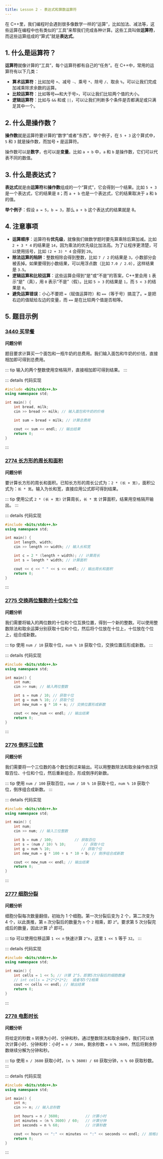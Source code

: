 ```yaml
---
title: Lesson 2 - 表达式和算数运算符
---
```


在 C++里，我们编程时会遇到很多像数学一样的“运算”，比如加法、减法等，这些运算在编程中也有类似的“工具”来帮我们完成各种计算。这些工具叫做**运算符**，而这些运算组成的“算式”就是**表达式**。

## 1. 什么是运算符？

**运算符**就像计算的“工具”，每个运算符都有自己的“任务”。在 C++中，常用的运算符有以下几类：

- **算术运算符**：比如加号 `+`、减号 `-`、乘号 `*`、除号 `/`、取余 `%`，可以让我们完成加减乘除求余数的运算。
- **比较运算符**：比如等号`==`和大于号`>`，可以让我们比较两个值的大小。
- **逻辑运算符**：比如与 `&&` 和或 `||`，可以让我们判断多个条件是否都满足或只满足其中一个。

## 2. 什么是操作数？

**操作数**就是运算符要计算的“数字”或者“东西”。举个例子，在 `5 + 3` 这个算式中，`5` 和 `3` 就是操作数，而加号 `+` 是运算符。

操作数可以是**数字**，也可以是**变量**。比如 `a + b` 中，`a` 和 `b` 是操作数，它们可以代表不同的数值。

## 3. 什么是表达式？

**表达式**就是由**运算符**和**操作数**组成的一个“算式”，它会得到一个结果。比如 `5 + 3` 是一个表达式，它的结果是 `8`；而 `a + b` 也是一个表达式，它的结果取决于 `a` 和 `b` 的值。

**举个例子**：假设 `a = 5`，`b = 3`，那么 `a + b` 这个表达式的结果就是 8。

## 4. 注意事项

- **运算顺序**：运算符有**优先级**，就像我们做数学题时要先算乘除后算加减。比如 `2 + 3 * 4` 的结果是 `14`，因为乘法的优先级比加法高。为了让程序更清楚，可以使用括号，比如 `(2 + 3) * 4` 会得到 `20`。
- **除法运算的陷阱**：整数相除会得到整数，比如 `7 / 2` 的结果是 `3`，小数部分会被丢掉。如果要得到小数结果，可以用浮点数（比如 `7.0 / 2.0`），这样结果是 `3.5`。
- **逻辑运算和比较运算**：这些运算会得到“是”或“不是”的答案，C++里会用 `1` 表示“是”（真），用 `0` 表示“不是”（假）。比如 `5 > 3` 的结果是 `1`，而 `5 < 3` 的结果是 `0`。
- **避免运算错误**：小心不要把 `=`（赋值运算符）和 `==`（等于号）搞混了。`=` 是把右边的值赋给左边的变量，而 `==` 是在比较两个值是否相等。

## 5. 题目示例

### [3440 买早餐](https://oj.aicoders.cn/problem/3440)

**问题分析**

题目要求计算买一个面包和一瓶牛奶的总费用。我们输入面包和牛奶的价钱，直接相加即可得到总费用。

::: tip
输入的两个整数使用空格隔开，直接相加即可得到结果。
:::

::: details 代码实现

```cpp
#include <bits/stdc++.h>
using namespace std;

int main() {
    int bread, milk;
    cin >> bread >> milk; // 输入面包和牛奶的价格

    int sum = bread + milk; // 计算总费用

    cout << sum << endl; // 输出结果
    return 0;
}
```

:::

### [2774 长方形的周长和面积](https://oj.aicoders.cn/problem/2774)

**问题分析**

要计算长方形的周长和面积。已知长方形的周长公式为：`2 * (长 + 宽)`，面积公式为：`长 * 宽`。输入为长和宽，直接应用公式即可得到结果。

::: tip
使用公式 `2 * (长 + 宽)` 计算周长，`长 * 宽` 计算面积，结果用空格隔开输出。
:::

::: details 代码实现

```cpp
#include <bits/stdc++.h>
using namespace std;

int main() {
    int length, width;
    cin >> length >> width; // 输入长和宽

    int c = 2 * (length + width); // 计算周长
    int s = length * width; // 计算面积

    cout << c << " " << s << endl; // 输出周长和面积
    return 0;
}
```

:::

### [2775 交换两位整数的十位和个位](https://oj.aicoders.cn/problem/2775)

**问题分析**

我们需要将输入的两位数的十位和个位互换位置，得到一个新的整数。可以使用整数除法和取余运算分别获取十位和个位，然后将个位放在十位上，十位放在个位上，组合成新数。

::: tip
使用 `num / 10` 获取十位，`num % 10` 获取个位，交换位置后形成新数。
:::

::: details 代码实现

```cpp
#include <bits/stdc++.h>
using namespace std;

int main() {
    int num;
    cin >> num; // 输入两位整数

    int s = num / 10; // 获取十位
    int g = num % 10; // 获取个位
    int new_num = g * 10 + s; // 交换位置形成新数

    cout << new_num << endl; // 输出结果
    return 0;
}
```

:::

### [2776 倒序三位数](https://oj.aicoders.cn/problem/2776)

**问题分析**

我们需要将一个三位数的各个数位倒过来输出。可以用整数除法和取余操作依次获取百位、十位和个位，然后重新组合，形成倒序的新数。

::: tip
使用 `num / 100` 获取百位，`num / 10 % 10` 获取十位，`num % 10` 获取个位，倒序组合成新数。
:::

::: details 代码实现

```cpp
#include <bits/stdc++.h>
using namespace std;

int main() {
    int num;
    cin >> num; // 输入三位整数

    int b = num / 100;          // 获取百位
    int s = (num / 10) % 10;        // 获取十位
    int g = num % 10;              // 获取个位
    int new_num = g * 100 + s * 10 + b; // 倒序组合成新数

    cout << new_num << endl; // 输出结果
    return 0;
}
```

:::

### [2777 细胞分裂](https://oj.aicoders.cn/problem/2777)

**问题分析**

细胞分裂每次数量翻倍，初始为 1 个细胞。第一次分裂后变为 2 个，第二次变为 4 个，以此类推，第 `n` 次分裂后的数量为 `n` 个 `2` 相乘，即 <code>$2^n$</code>。要求第 5 次分裂完成后的数量，因此计算 <code>$2^5$</code> 即可。

::: tip
可以使用位移运算 `1 << n` 快速计算 `2^n`，这里 `1 << 5` 等于 `32`。
:::

::: details 代码实现

```cpp
#include <bits/stdc++.h>
using namespace std;

int main() {
    int cells = 1 << 5; // 计算 2^5，即第5次分裂后的细胞数量
    // int cells = 2*2*2*2*2;  或者写5个2相乘
    cout << cells << endl; // 输出结果
    return 0;
}
```

:::

### [2778 电影时长](https://oj.aicoders.cn/problem/2778)

**问题分析**

将给定的秒数 `n` 转换为小时、分钟和秒。通过整数除法和取余操作，我们可以依次计算小时、分钟和秒：小时 `= n / 3600`，剩余秒数 `= n % 3600`，然后将剩余秒数继续分解为分钟和秒。

::: tip
使用 `n / 3600` 获取小时，`(n % 3600) / 60` 获取分钟，`n % 60` 获取秒数。
:::

::: details 代码实现

```cpp
#include <bits/stdc++.h>
using namespace std;

int main() {
    int n;
    cin >> n; // 输入总秒数

    int hours = n / 3600;            // 计算小时
    int minutes = (n % 3600) / 60;   // 计算分钟
    int seconds = n % 60;            // 计算秒数

    cout << hours << ":" << minutes << ":" << seconds << endl; // 按格式输出时:分:秒
    return 0;
}
```

:::
